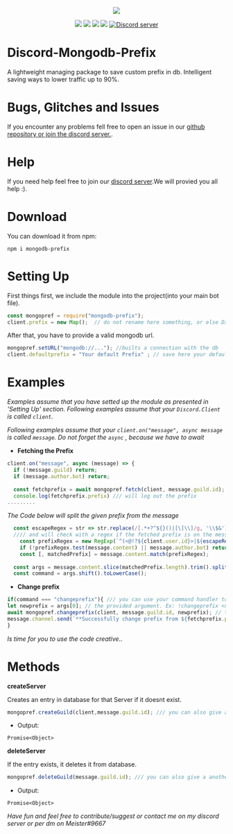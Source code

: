 <p align="center"><a href="https://nodei.co/npm/mongodb-prefix/"><img src="https://nodei.co/npm/mongodb-prefix.png"></a></p>
<p align="center"><img src="https://img.shields.io/npm/v/mongodb-prefix"> <img src="https://img.shields.io/github/repo-size/meister03/discord-xp"> <img src="https://img.shields.io/npm/l/discord-xp"> <img src="https://img.shields.io/github/contributors/discord-mongodb-prefix">  <a href="https://discord.gg/YTdNBHh"><img src="https://discordapp.com/api/guilds/697129454761410600/widget.png" alt="Discord server"/></a></p>

# Discord-Mongodb-Prefix
A lightweight managing package to save custom prefix in db. Intelligent saving ways to lower traffic up to 90%.


# Bugs, Glitches and Issues
If you encounter any problems fell free to open an issue in our <a href="https://github.com/meister03/discord-mongodb-prefix/issues">github repository or join the discord server.</a>.

# Help
If you need help feel free to join our <a href="https://discord.gg/YTdNBHh ">discord server</a>.We will provied you all help :).
# Download
You can download it from npm:
```cli
npm i mongodb-prefix
```

# Setting Up
First things first, we include the module into the project(into your main bot file).
```js
const mongopref = require("mongodb-prefix");
client.prefix = new Map();  // do not rename here something, or else Dx
```
After that, you have to provide a valid mongodb url.
```js
mongopref.setURL("mongodb://..."); //builts a connection with the db
client.defaultprefix = "Your default Prefix" ; // save here your default prefix
```

# Examples
*Examples assume that you have setted up the module as presented in 'Setting Up' section.*
*Following examples assume that your `Discord.Client` is called `client`.*

*Following examples assume that your `client.on("message", async message` is called `message`. Do not forget the `async` , because we have to await*

- **Fetching the Prefix**

```js
client.on("message", async (message) => {
  if (!message.guild) return;
  if (message.author.bot) return;
  
  const fetchprefix = await mongopref.fetch(client, message.guild.id);
  console.log(fetchprefix.prefix) /// will log out the prefix
.........
```
*The Code below will split the given prefix from the message*
```js
  const escapeRegex = str => str.replace(/[.*+?^${}()|[\]\\]/g, '\\$&');   //// the bot will react to on mention prefix 
  //// and will check with a regex if the fetched prefix is on the message
	const prefixRegex = new RegExp(`^(<@!?${client.user.id}>|${escapeRegex(fetchprefix.prefix)})\\s*`);
	if (!prefixRegex.test(message.content) || message.author.bot) return;    
	const [, matchedPrefix] = message.content.match(prefixRegex);  
	
  const args = message.content.slice(matchedPrefix.length).trim().split(/ +/);
  const command = args.shift().toLowerCase();
```
- **Change prefix**

```js
if(command === "changeprefix"){ /// you can use your command handler to, but look that you overgive the parameters client, message
let newprefix = args[0]; // the provided argument. Ex: !changeprefix <newprefix>
await mongopref.changeprefix(client, message.guild.id, newprefix); // this will save the new prefix in the map and in the db to prevent multipy fetches
message.channel.send(`**Successfully change prefix from ${fetchprefix.prefix} to ${newprefix}**`)
}
```
*Is time for you to use the code creative..*

# Methods
**createServer**

Creates an entry in database for that Server if it doesnt exist.
```js
mongopref.createGuild(client,message.guild.id); /// you can also give a another guild id
```
- Output:
```
Promise<Object>
```
**deleteServer**

If the entry exists, it deletes it from database.
```js
mongopref.deleteGuild(message.guild.id); /// you can also give a another guild id
```
- Output:
```
Promise<Object>
```
*Have fun and feel free to contribute/suggest or contact me on my discord server or per dm on Meister#9667*
